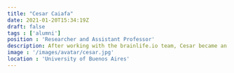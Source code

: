 ```yaml
---
title: "Cesar Caiafa"
date: 2021-01-20T15:34:19Z
draft: false
tags : ['alumni']
position : 'Researcher and Assistant Professor'
description: After working with the brainlife.io team, Cesar became an Independent Researcher at CONICET and an Adjunct Professor at the University of Buenos Aires. 
image : '/images/avatar/cesar.jpg'
location : 'University of Buenos Aires'
---
```




